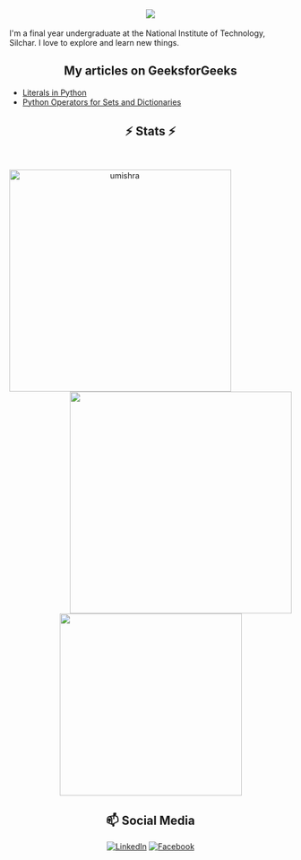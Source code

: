 
<h2 align="center"><img src="https://readme-typing-svg.herokuapp.com?color=43cbaa&size=40&width=750&height=80&lines=Hello+there!+I'm+Nandan."/></h2>

I'm a final year undergraduate at the National Institute of Technology, Silchar. I love to explore and learn new things.

<h2 align="center">My articles on GeeksforGeeks</h2>
<ul>
	<li> <a href=https://www.geeksforgeeks.org/literals-in-python> Literals in Python</a> </li>
<li><a href=https://www.geeksforgeeks.org/python-operators-for-sets-and-dictionaries/>Python Operators for Sets and Dictionaries</a></li>
</ul>
<!-- ![MY github stats](https://github-readme-stats.vercel.app/api?username=nandan-shah&show_icons=true&hide_border=true) -->
<h2 align="center">⚡ Stats ⚡</h2>
<br>
<p align=center>
  <div align=center>
      <img align="left" width=396 src="https://github-readme-streak-stats.herokuapp.com/?user=nandan-shah&theme=react&border=61dafb&hide_border=true" alt="umishra" />
      <img align="right" width=396 src="https://github-readme-stats.vercel.app/api?username=nandan-shah&show_icons=true&theme=react&border_color=61dafb&hide_border=true" />
  </div>
  <br><br><br><br><br><br><br><br><br>
  <div align=center>
    <img width=325 align="center" src="https://github-readme-stats.vercel.app/api/top-langs/?username=nandan-shah&title_color=61dafb&text_color=ffffff&icon_color=61dafb&bg_color=20232a&langs_count=8&layout=compact&border_color=61dafb&hide_border=true" />
  </div>
<!--   <br>
  <img src="https://activity-graph.herokuapp.com/graph?username=nandan-shah&theme=react-dark&bg_color=20232a&hide_border=true" width="100%" alt="github activity graph"/> -->
</p>

<h2 align="center">📫 Social Media</h2>
<p align="center">
	<a href="https://www.linkedin.com/in/nandan-kumar-9b8447199/"><img src="https://img.icons8.com/bubbles/50/000000/linkedin.png" alt="LinkedIn"/></a>
	<a href="https://www.facebook.com/nandan.shah.750/"><img src="https://img.icons8.com/bubbles/50/000000/facebook-new.png" alt="Facebook"/></a>
</p>

